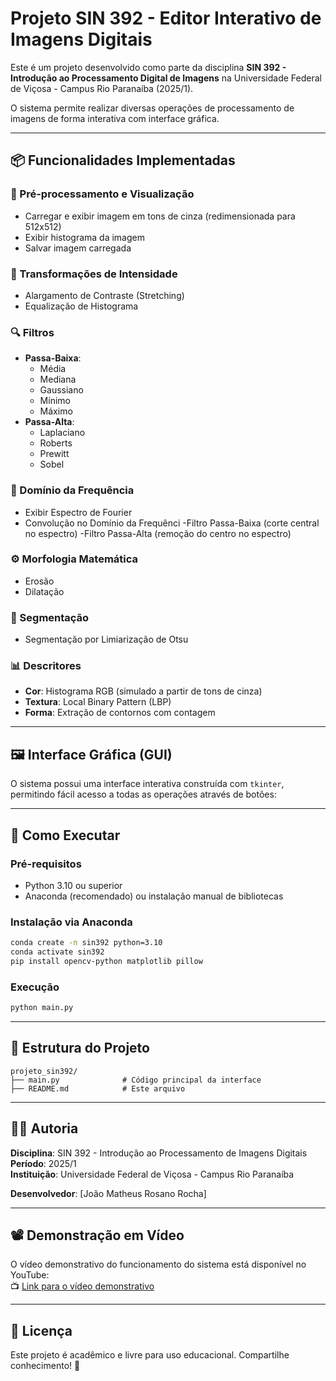 # Projeto SIN 392 - Editor Interativo de Imagens Digitais

Este é um projeto desenvolvido como parte da disciplina **SIN 392 - Introdução ao Processamento Digital de Imagens** na Universidade Federal de Viçosa - Campus Rio Paranaíba (2025/1).

O sistema permite realizar diversas operações de processamento de imagens de forma interativa com interface gráfica.

---

## 📦 Funcionalidades Implementadas

### 🎨 Pré-processamento e Visualização

- Carregar e exibir imagem em tons de cinza (redimensionada para 512x512)
- Exibir histograma da imagem
- Salvar imagem carregada

### 🔧 Transformações de Intensidade

- Alargamento de Contraste (Stretching)
- Equalização de Histograma

### 🔍 Filtros

- **Passa-Baixa**:
  - Média
  - Mediana
  - Gaussiano
  - Mínimo
  - Máximo
- **Passa-Alta**:
  - Laplaciano
  - Roberts
  - Prewitt
  - Sobel

### 📡 Domínio da Frequência

- Exibir Espectro de Fourier
- Convolução no Domínio da Frequênci
 -Filtro Passa-Baixa (corte central no espectro)
 -Filtro Passa-Alta (remoção do centro no espectro)

### ⚙️ Morfologia Matemática

- Erosão
- Dilatação

### 🧠 Segmentação

- Segmentação por Limiarização de Otsu

### 📊 Descritores

- **Cor**: Histograma RGB (simulado a partir de tons de cinza)
- **Textura**: Local Binary Pattern (LBP)
- **Forma**: Extração de contornos com contagem

---

## 🖼️ Interface Gráfica (GUI)

O sistema possui uma interface interativa construída com `tkinter`, permitindo fácil acesso a todas as operações através de botões:

&#x20;

---

## 🚀 Como Executar

### Pré-requisitos

- Python 3.10 ou superior
- Anaconda (recomendado) ou instalação manual de bibliotecas

### Instalação via Anaconda

```bash
conda create -n sin392 python=3.10
conda activate sin392
pip install opencv-python matplotlib pillow
```

### Execução

```bash
python main.py
```

---

## 📁 Estrutura do Projeto

```
projeto_sin392/
├── main.py              # Código principal da interface
├── README.md            # Este arquivo
```

---

## 👨‍🏫 Autoria

**Disciplina**: SIN 392 - Introdução ao Processamento de Imagens Digitais\
**Período**: 2025/1\
**Instituição**: Universidade Federal de Viçosa - Campus Rio Paranaíba

**Desenvolvedor**: [João Matheus Rosano Rocha]

---

## 📽️ Demonstração em Vídeo

O vídeo demonstrativo do funcionamento do sistema está disponível no YouTube:\
📺 [Link para o vídeo demonstrativo](https://youtube.com)&#x20;

---

## 📄 Licença

Este projeto é acadêmico e livre para uso educacional. Compartilhe conhecimento! 🤝

